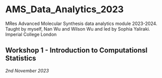 # AMS_Data_Analytics_2023
MRes Advanced Molecular Synthesis data analytics module 2023-2024. Taught by myself, Nan Wu and Wilson Wu and led by Sophia Yaliraki. 
Imperial College London 

## Workshop 1 - Introduction to Computationsl Statistics
*2nd November 2023*
